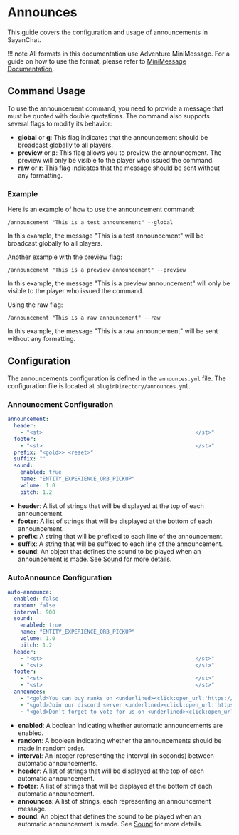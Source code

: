 # Announces

This guide covers the configuration and usage of announcements in SayanChat.

!!! note
    All formats in this documentation use Adventure MiniMessage. For a guide on how to use the format, please refer to [MiniMessage Documentation](https://docs.advntr.dev/minimessage/index.html).

## Command Usage

To use the announcement command, you need to provide a message that must be quoted with double quotations. The command also supports several flags to modify its behavior:

- **global** or **g**: This flag indicates that the announcement should be broadcast globally to all players.
- **preview** or **p**: This flag allows you to preview the announcement. The preview will only be visible to the player who issued the command.
- **raw** or **r**: This flag indicates that the message should be sent without any formatting.

### Example

Here is an example of how to use the announcement command:

```plaintext
/announcement "This is a test announcement" --global
```

In this example, the message "This is a test announcement" will be broadcast globally to all players.

Another example with the preview flag:

```plaintext
/announcement "This is a preview announcement" --preview
```

In this example, the message "This is a preview announcement" will only be visible to the player who issued the command.

Using the raw flag:

```plaintext
/announcement "This is a raw announcement" --raw
```

In this example, the message "This is a raw announcement" will be sent without any formatting.

## Configuration

The announcements configuration is defined in the `announces.yml` file. The configuration file is located at `pluginDirectory/announces.yml`.

### Announcement Configuration

```yaml
announcement:
  header:
    - "<st>                                                </st>"
  footer:
    - "<st>                                                </st>"
  prefix: "<gold>> <reset>"
  suffix: ""
  sound:
    enabled: true
    name: "ENTITY_EXPERIENCE_ORB_PICKUP"
    volume: 1.0
    pitch: 1.2
```

- **header**: A list of strings that will be displayed at the top of each announcement.
- **footer**: A list of strings that will be displayed at the bottom of each announcement.
- **prefix**: A string that will be prefixed to each line of the announcement.
- **suffix**: A string that will be suffixed to each line of the announcement.
- **sound**: An object that defines the sound to be played when an announcement is made. See [Sound](Objects/Sound.md) for more details.

### AutoAnnounce Configuration

```yaml
auto-announce:
  enabled: false
  random: false
  interval: 900
  sound:
    enabled: true
    name: "ENTITY_EXPERIENCE_ORB_PICKUP"
    volume: 1.0
    pitch: 1.2
  header:
    - "<st>                                                </st>"
    - "<st>                                                </st>"
  footer:
    - "<st>                                                </st>"
    - "<st>                                                </st>"
  announces:
    - "<gold>You can buy ranks on <underlined><click:open_url:'https://www.examplemc.net'>our website"
    - "<gold>Join our discord server <underlined><click:open_url:'https://discord.gg/example'>here"
    - "<gold>Don't forget to vote for us on <underlined><click:open_url:'https://www.examplemc.net/vote'>our website"
```

- **enabled**: A boolean indicating whether automatic announcements are enabled.
- **random**: A boolean indicating whether the announcements should be made in random order.
- **interval**: An integer representing the interval (in seconds) between automatic announcements.
- **header**: A list of strings that will be displayed at the top of each automatic announcement.
- **footer**: A list of strings that will be displayed at the bottom of each automatic announcement.
- **announces**: A list of strings, each representing an announcement message.
- **sound**: An object that defines the sound to be played when an automatic announcement is made. See [Sound](Objects/Sound.md) for more details.